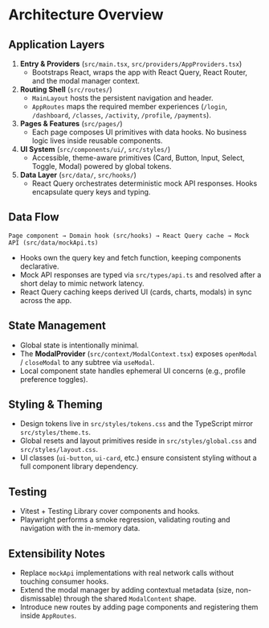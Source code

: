 # Architecture Overview

## Application Layers

1. **Entry & Providers** (`src/main.tsx`, `src/providers/AppProviders.tsx`)
   - Bootstraps React, wraps the app with React Query, React Router, and the modal manager context.
2. **Routing Shell** (`src/routes/`)
   - `MainLayout` hosts the persistent navigation and header.
   - `AppRoutes` maps the required member experiences (`/login`, `/dashboard`, `/classes`, `/activity`, `/profile`, `/payments`).
3. **Pages & Features** (`src/pages/`)
   - Each page composes UI primitives with data hooks. No business logic lives inside reusable components.
4. **UI System** (`src/components/ui/`, `src/styles/`)
   - Accessible, theme-aware primitives (Card, Button, Input, Select, Toggle, Modal) powered by global tokens.
5. **Data Layer** (`src/data/`, `src/hooks/`)
   - React Query orchestrates deterministic mock API responses. Hooks encapsulate query keys and typing.

## Data Flow

```
Page component → Domain hook (src/hooks) → React Query cache → Mock API (src/data/mockApi.ts)
```

- Hooks own the query key and fetch function, keeping components declarative.
- Mock API responses are typed via `src/types/api.ts` and resolved after a short delay to mimic network latency.
- React Query caching keeps derived UI (cards, charts, modals) in sync across the app.

## State Management

- Global state is intentionally minimal.
- The **ModalProvider** (`src/context/ModalContext.tsx`) exposes `openModal` / `closeModal` to any subtree via `useModal`.
- Local component state handles ephemeral UI concerns (e.g., profile preference toggles).

## Styling & Theming

- Design tokens live in `src/styles/tokens.css` and the TypeScript mirror `src/styles/theme.ts`.
- Global resets and layout primitives reside in `src/styles/global.css` and `src/styles/layout.css`.
- UI classes (`ui-button`, `ui-card`, etc.) ensure consistent styling without a full component library dependency.

## Testing

- Vitest + Testing Library cover components and hooks.
- Playwright performs a smoke regression, validating routing and navigation with the in-memory data.

## Extensibility Notes

- Replace `mockApi` implementations with real network calls without touching consumer hooks.
- Extend the modal manager by adding contextual metadata (size, non-dismissable) through the shared `ModalContent` shape.
- Introduce new routes by adding page components and registering them inside `AppRoutes`.
